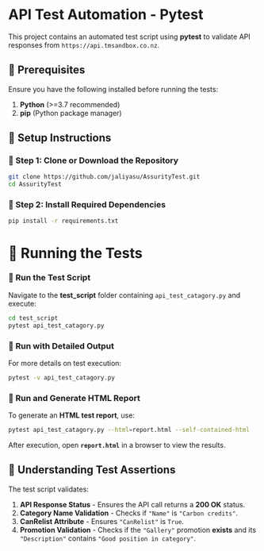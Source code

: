# API Test Automation - Pytest

This project contains an automated test script using **pytest** to validate API responses from `https://api.tmsandbox.co.nz`.

## 📌 Prerequisites

Ensure you have the following installed before running the tests:

1. **Python** (>=3.7 recommended)
2. **pip** (Python package manager)

## 📌 Setup Instructions

### 🔹 Step 1: Clone or Download the Repository

```bash
git clone https://github.com/jaliyasu/AssurityTest.git
cd AssurityTest
```

### 🔹 Step 2: Install Required Dependencies
```bash
pip install -r requirements.txt
```


# 📌 Running the Tests

### 🔹 Run the Test Script
Navigate to the **test_script** folder containing `api_test_catagory.py` and execute:

```bash
cd test_script
pytest api_test_catagory.py
```

### 🔹 Run with Detailed Output
For more details on test execution:
```bash
pytest -v api_test_catagory.py
```

### 🔹 Run and Generate HTML Report
To generate an **HTML test report**, use:
```bash
pytest api_test_catagory.py --html=report.html --self-contained-html
```
After execution, open **`report.html`** in a browser to view the results.


## 📌 Understanding Test Assertions
The test script validates:
1. **API Response Status** - Ensures the API call returns a **200 OK** status.
2. **Category Name Validation** - Checks if `"Name"` is `"Carbon credits"`.
3. **CanRelist Attribute** - Ensures `"CanRelist"` is `True`.
4. **Promotion Validation** - Checks if the `"Gallery"` promotion **exists** and its `"Description"` contains `"Good position in category"`.




